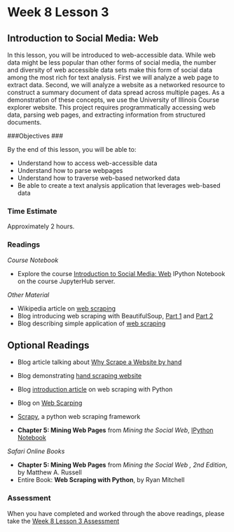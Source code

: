 # Week 8 Lesson 3 #
## Introduction to Social Media: Web ##

In this lesson, you will be introduced to web-accessible data. While web
data might be less popular than other forms of social media, the number
and diversity of web accessible data sets make this form of social data
among the most rich for text analysis. First we will analyze a web page
to extract data. Second, we will analyze a website as a networked
resource to construct a summary document of data spread across multiple
pages. As a demonstration of these concepts, we use the University of
Illinois Course explorer website. This project requires programmatically
accessing web data, parsing web pages, and extracting information from
structured documents.

###Objectives ###

By the end of this lesson, you will be able to:

- Understand how to access web-accessible data
- Understand how to parse webpages
- Understand how to traverse web-based networked data
- Be able to create a text analysis application that leverages web-based data

### Time Estimate ###

Approximately 2 hours.

### Readings ####

_Course Notebook_

- Explore the course [Introduction to Social Media: Web][l3nb]
IPython Notebook on the course JupyterHub server.

_Other Material_

- Wikipedia article on [web scraping][wws]
- Blog introducing web scraping with BeautifulSoup, [Part 1][bbs1] and [Part 2][bbs2]
- Blog describing simple application of [web scraping][bdemo] 

## Optional Readings ##

- Blog article talking about [Why Scrape a Website by hand][bwhy] 
- Blog demonstrating [hand scraping website][phws] 
- Blog [introduction article][bia] on web scraping with Python 
- Blog on [Web Scarping][bws]
- [Scrapy][sw], a python web scraping framework

- **Chapter 5: Mining Web Pages** from _Mining the Social Web_, [IPython Notebook][msw5]

_Safari Online Books_

- **Chapter 5: Mining Web Pages** from _Mining the Social Web , 2nd Edition_, by Matthew A. Russell
- Entire Book: **Web Scraping with Python**, by Ryan Mitchell

### Assessment ###

When you have completed and worked through the above readings, please take the [Week 8 Lesson 3 Assessment][la]

[l3nb]: notebooks/intro2smw.ipynb
[la]: https://learn.illinois.edu/mod/quiz/view.php?id=1325317

[wws]: https://en.wikipedia.org/wiki/Web_scraping
[sw]: http://scrapy.org

[bdemo]: http://www.danielforsyth.me/finding-the-best-ticket-price-simple-web-scraping-with-python/

[msw5]: https://rawgit.com/ptwobrussell/Mining-the-Social-Web-2nd-Edition/master/ipynb/html/Chapter%205%20-%20Mining%20Web%20Pages.html

[bwhy]: https://blog.hartleybrody.com/web-scraping/
[bws]: http://www.pythonscraping.com

[bia]: http://jakeaustwick.me/python-web-scraping-resource/

[phws]: http://docs.python-guide.org/en/latest/scenarios/scrape/
[bbs1]: http://www.gregreda.com/2013/03/03/web-scraping-101-with-python/
[bbs2]: http://www.gregreda.com/2013/04/29/more-web-scraping-with-python/
